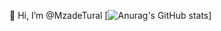 👋 Hi, I’m @MzadeTural
[![Anurag's GitHub stats](https://github-readme-stats.vercel.app/api?username=MzadeTural&hide=contribs,prs&show_icons=true&theme=radical)]
<!---
MzadeTural/MzadeTural is a ✨ special ✨ repository because its `README.md` (this file) appears on your GitHub profile.
You can click the Preview link to take a look at your changes.
--->
